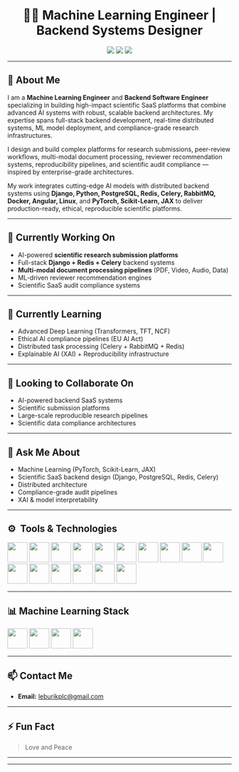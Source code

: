 <h1 align="center"> 👨‍🔬 Machine Learning Engineer |  Backend Systems Designer </h1>

<p align="center">
<a href="https://yourwebsite.com"><img src="https://img.shields.io/badge/Scientific%20SaaS%20Engineer-MIT%20Apple%20XAI-blue?style=for-the-badge&logo=github"></a>
<a href="mailto:your_email@domain.com"><img src="https://img.shields.io/badge/Email-Contact-red?style=for-the-badge&logo=gmail"></a>
<a href="https://linkedin.com/in/yourprofile"><img src="https://img.shields.io/badge/LinkedIn-Connect-blue?style=for-the-badge&logo=linkedin"></a>
</p>

---

## 🚀 About Me

I am a **Machine Learning Engineer** and **Backend Software Engineer** specializing in building high-impact scientific SaaS platforms that combine advanced AI systems with robust, scalable backend architectures. My expertise spans full-stack backend development, real-time distributed systems, ML model deployment, and compliance-grade research infrastructures.

I design and build complex platforms for research submissions, peer-review workflows, multi-modal document processing, reviewer recommendation systems, reproducibility pipelines, and scientific audit compliance — inspired by enterprise-grade architectures.

My work integrates cutting-edge AI models with distributed backend systems using **Django, Python, PostgreSQL, Redis, Celery, RabbitMQ, Docker, Angular, Linux**, and **PyTorch, Scikit-Learn, JAX** to deliver production-ready, ethical, reproducible scientific platforms.

---

## 🧠 Currently Working On

- AI-powered **scientific research submission platforms**
- Full-stack **Django + Redis + Celery** backend systems
- **Multi-modal document processing pipelines** (PDF, Video, Audio, Data)
- ML-driven reviewer recommendation engines
- Scientific SaaS audit compliance systems

---

## 🌱 Currently Learning

- Advanced Deep Learning (Transformers, TFT, NCF)
- Ethical AI compliance pipelines (EU AI Act)
- Distributed task processing (Celery + RabbitMQ + Redis)
- Explainable AI (XAI) + Reproducibility infrastructure

---

## 👯 Looking to Collaborate On

- AI-powered backend SaaS systems
- Scientific submission platforms
- Large-scale reproducible research pipelines
- Scientific data compliance architectures

---

## 💬 Ask Me About

- Machine Learning (PyTorch, Scikit-Learn, JAX)
- Scientific SaaS backend design (Django, PostgreSQL, Redis, Celery)
- Distributed architecture
- Compliance-grade audit pipelines
- XAI & model interpretability

---

## ⚙️ &nbsp;Tools & Technologies

<p align="left">
<img src="https://cdn.jsdelivr.net/gh/devicons/devicon/icons/python/python-original.svg" width="45" height="45"/>
<img src="https://cdn.jsdelivr.net/gh/devicons/devicon/icons/django/django-plain.svg" width="45" height="45"/>
<img src="https://cdn.jsdelivr.net/gh/devicons/devicon/icons/postgresql/postgresql-original.svg" width="45" height="45"/>
<img src="https://cdn.jsdelivr.net/gh/devicons/devicon/icons/mysql/mysql-original.svg" width="45" height="45"/>
<img src="https://cdn.jsdelivr.net/gh/devicons/devicon/icons/mongodb/mongodb-original.svg" width="45" height="45"/>
<img src="https://cdn.jsdelivr.net/gh/devicons/devicon/icons/php/php-original.svg" width="45" height="45"/>
<img src="https://cdn.jsdelivr.net/gh/devicons/devicon/icons/linux/linux-original.svg" width="45" height="45"/>
<img src="https://cdn.jsdelivr.net/gh/devicons/devicon/icons/javascript/javascript-original.svg" width="45" height="45"/>
<img src="https://cdn.jsdelivr.net/gh/devicons/devicon/icons/typescript/typescript-original.svg" width="45" height="45"/>
<img src="https://cdn.jsdelivr.net/gh/devicons/devicon/icons/angularjs/angularjs-original.svg" width="45" height="45"/>
<img src="https://cdn.jsdelivr.net/gh/devicons/devicon/icons/redis/redis-original.svg" width="45" height="45"/>
<img src="https://cdn.jsdelivr.net/gh/devicons/devicon/icons/celery/celery-original.svg" width="45" height="45"/>
<img src="https://cdn.jsdelivr.net/gh/devicons/devicon/icons/java/java-original.svg" width="45" height="45"/>
<img src="https://cdn.jsdelivr.net/gh/devicons/devicon/icons/kotlin/kotlin-original.svg" width="45" height="45"/>
<img src="https://cdn.jsdelivr.net/gh/devicons/devicon/icons/git/git-original.svg" width="45" height="45"/>
<img src="https://cdn.jsdelivr.net/gh/devicons/devicon/icons/bash/bash-original.svg" width="45" height="45"/>
</p>

---

## 📊 Machine Learning Stack

<p align="left">
<img src="https://cdn.jsdelivr.net/gh/devicons/devicon/icons/pytorch/pytorch-original.svg" width="45" height="45"/>
<img src="https://cdn.jsdelivr.net/gh/devicons/devicon/icons/jupyter/jupyter-original.svg" width="45" height="45"/>
<img src="https://cdn.jsdelivr.net/gh/devicons/devicon/icons/scikit-learn/scikit-learn-original.svg" width="45" height="45"/>
<img src="https://cdn.jsdelivr.net/gh/devicons/devicon/icons/matplotlib/matplotlib-original.svg" width="45" height="45"/>
</p>

---

## 📫 Contact Me

- **Email:** leburikplc@gmail.com
---

## ⚡ Fun Fact

> Love and Peace

---


---

